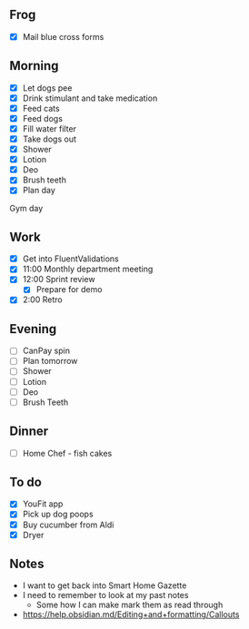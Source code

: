 ## Frog
- [x] Mail blue cross forms

## Morning 
- [x] Let dogs pee
- [x] Drink stimulant and take medication
- [x] Feed cats
- [x] Feed dogs
- [x] Fill water filter
- [x] Take dogs out
- [x] Shower
- [x] Lotion
- [x] Deo
- [x] Brush teeth
- [x] Plan day 

Gym day 

## Work 
- [x] Get into FluentValidations 
- [x] 11:00 Monthly department meeting
- [x] 12:00 Sprint review 
	- [x] Prepare for demo 
- [x] 2:00 Retro

## Evening
- [ ] CanPay spin 
- [ ] Plan tomorrow 
- [ ] Shower 
- [ ] Lotion 
- [ ] Deo 
- [ ] Brush Teeth 

## Dinner 
- [ ] Home Chef - fish cakes

## To do
- [x] YouFit app 
- [x] Pick up dog poops 
- [x] Buy cucumber from Aldi 
- [x] Dryer

## Notes 
- I want to get back into Smart Home Gazette
- I need to remember to look at my past notes 
	- Some how I can make mark them as read through
- https://help.obsidian.md/Editing+and+formatting/Callouts